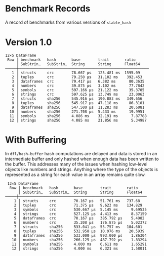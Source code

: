 # Benchmark Records

A record of benchmarks from various versions of `stable_hash`

# Version 1.0

```
12×5 DataFrame
 Row │ benchmark   hash       base        trait       ratio      
     │ SubStrin…   SubStrin…  String      String      Float64    
─────┼───────────────────────────────────────────────────────────
   1 │ structs     crc        78.667 μs   125.481 ms  1595.09
   2 │ tuples      crc        79.250 μs   31.102 ms    392.453
   3 │ dataframes  crc        79.417 μs   6.382 ms      80.3635
   4 │ numbers     crc        39.875 μs   3.102 ms      77.7842
   5 │ symbols     crc        597.166 μs  21.122 ms     35.3705
   6 │ strings     crc        597.625 μs  13.749 ms     23.0063
   7 │ structs     sha256     545.916 μs  190.883 ms   349.656
   8 │ tuples      sha256     545.917 μs  47.118 ms     86.3101
   9 │ dataframes  sha256     547.500 μs  11.283 ms     20.6081
  10 │ numbers     sha256     271.708 μs  5.433 ms      19.9951
  11 │ symbols     sha256     4.086 ms    32.191 ms      7.87788
  12 │ strings     sha256     4.085 ms    21.856 ms      5.34987
```

# With Buffering

In `dfl/hash-buffer` hash computations are delayed and data is stored in an intermediate
buffer and only hashed when enough data has been written to the buffer. This addresses
many of the issues when hashing low-level objects like numbers and strings. Anything
where the type of the objects is represented as a string for each value in an array
remains quite slow.

```
 12×5 DataFrame
  Row │ benchmark   hash       base        trait       ratio     
      │ SubStrin…   SubStrin…  String      String      Float64   
─────┼──────────────────────────────────────────────────────────
    1 │ structs     crc        70.167 μs   51.761 ms   737.68
    2 │ tuples      crc        71.375 μs   9.623 ms    134.829
    3 │ symbols     crc        530.667 μs  5.145 ms      9.69535
    4 │ strings     crc        527.125 μs  4.413 ms      8.37159
    5 │ dataframes  crc        70.167 μs   385.792 μs    5.4982
    6 │ numbers     crc        35.208 μs   176.875 μs    5.02372
    7 │ structs     sha256     533.041 μs  55.757 ms   104.601
    8 │ tuples      sha256     532.958 μs  10.976 ms    20.5939
    9 │ dataframes  sha256     533.000 μs  993.000 μs    1.86304
   10 │ numbers     sha256     266.125 μs  487.792 μs    1.83294
   11 │ symbols     sha256     4.000 ms    6.611 ms      1.65291
   12 │ strings     sha256     4.000 ms    6.321 ms      1.58011
```
